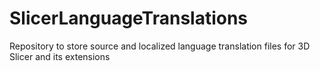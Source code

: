 # SlicerLanguageTranslations
Repository to store source and localized language translation files for 3D Slicer and its extensions
